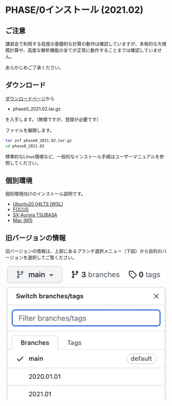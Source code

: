 # PHASE/0インストール (2021.02)

## ご注意

講習会で利用する程度の基礎的な計算の動作は確認していますが、本格的な大規模計算や、高度な解析機能の全てが正常に動作することまでは確認していません。

あらかじめご了承ください。

## ダウンロード

[ダウンロードページ](https://azuma.nims.go.jp/cms1/downloads/software)から

- phase0_2021.02.tar.gz

を入手します。（無償ですが、登録が必要です）

ファイルを展開します。

```sh
tar zxf phase0_2021.02.tar.gz
cd phase0_2021.02
```

標準的なLinux環境など、一般的なインストール手順はユーザーマニュアルを参照してください。

## 個別環境

個別環境向けのインストール説明です。

- [Ubuntu20.04LTS (WSL)](./WSL/README.md)
- [FOCUS](./FOCUS/README.md)
- [SX-Aurora TSUBASA](./Aurora/README.md)
- [Mac (M1)](./Mac_M1/README.md)

## 旧バージョンの情報

旧バージョンの情報は、上部にあるブランチ選択メニュー（下図）から目的のバージョンを選択してご覧ください。

![ブランチ選択](./branches.png)
